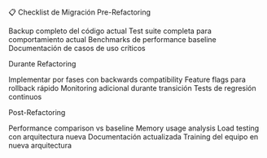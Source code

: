 📋 Checklist de Migración
Pre-Refactoring

 Backup completo del código actual
 Test suite completa para comportamiento actual
 Benchmarks de performance baseline
 Documentación de casos de uso críticos

Durante Refactoring

 Implementar por fases con backwards compatibility
 Feature flags para rollback rápido
 Monitoring adicional durante transición
 Tests de regresión continuos

Post-Refactoring

 Performance comparison vs baseline
 Memory usage analysis
 Load testing con arquitectura nueva
 Documentación actualizada
 Training del equipo en nueva arquitectura 